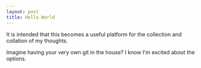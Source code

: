 ```yaml
---
layout: post
title: Hello World
---
```


It is intended that this becomes a useful platform for the collection and collation of my thoughts.

Imagine having your very own git in the house? I know I'm excited about the options.
